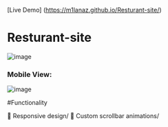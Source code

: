 [Live Demo] (https://m1lanaz.github.io/Resturant-site/)

# Resturant-site

![image](https://github.com/m1lanaz/Resturant-site/assets/58622630/686b7b6f-1a02-4859-99a5-8b81766dd0e1)

### Mobile View:

![image](https://github.com/m1lanaz/Resturant-site/assets/58622630/e41d53cc-a7ae-4f34-8a20-a0afa08e7e5c)

#Functionality

📌 Responsive design/
📌 Custom scrollbar animations/
